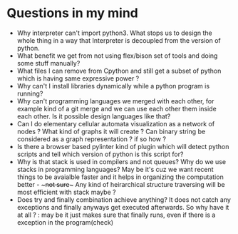 # Questions in my mind

- Why interpreter can't import python3. What stops us to design the whole thing in a way that Interpreter is decoupled from the version of python.
- What benefit we get from not using flex/bison set of tools and doing some stuff manually?
- What files I can remove from Cpython and still get a subset of python which is having same expressive power ?
- Why can't I install libraries dynamically while a python program is running?
- Why can't programming languages we merged with each other, for example kind of a git merge and we can use each other them inside each other. Is it possible design languages like that?
- Can I do elementary cellular automata visualization as a network of nodes ? What kind of graphs it will create ? Can binary string be considered as a graph representation ? if so how ?
- Is there a browser based pylinter kind of plugin which will detect python scripts and tell which version of python is this script for?
- Why is that stack is used in compilers and not queues? Why do we use stacks in programming languages? May be it's cuz we want recent things to be avaialble faster and it helps in organizing the computation better - ~~~not sure~~~ Any kind of heirarchical structure traversing will be most efficient with stack maybe ?
- Does try and finally combination achieve anything? It does not catch any exceptions and finally anyways get executed afterwards. So why have it at all ? : may be it just makes sure that finally runs, even if there is a exception in the program(check)

